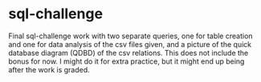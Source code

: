 # sql-challenge
Final sql-challenge work with two separate queries, one for table creation and one for data analysis of the csv files given, and a picture of the quick database diagram (QDBD) of the csv relations. This does not include the bonus for now. I might do it for extra practice, but it might end up being after the work is graded. 